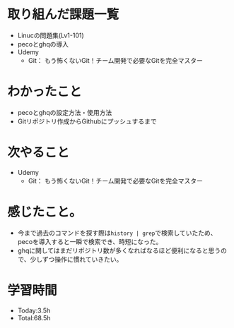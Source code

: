 # 取り組んだ課題一覧
- Linucの問題集(Lv1-101)
- pecoとghqの導入
- Udemy
  - Git： もう怖くないGit！チーム開発で必要なGitを完全マスター

# わかったこと
- pecoとghqの設定方法・使用方法
- Gitリポジトリ作成からGithubにプッシュするまで

# 次やること
- Udemy
  - Git： もう怖くないGit！チーム開発で必要なGitを完全マスター

# 感じたこと。
- 今まで過去のコマンドを探す際は`history | grep`で検索していたため、pecoを導入すると一瞬で検索でき、時短になった。
- ghqに関してはまだリポジトリ数が多くなればなるほど便利になると思うので、少しずつ操作に慣れていきたい。

# 学習時間
- Today:3.5h
- Total:68.5h
